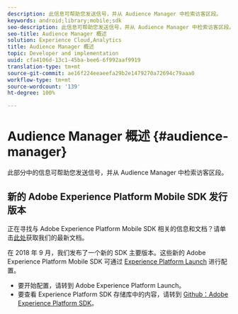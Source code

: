 ```yaml
---
description: 此信息可帮助您发送信号，并从 Audience Manager 中检索访客区段。
keywords: android;library;mobile;sdk
seo-description: 此信息可帮助您发送信号，并从 Audience Manager 中检索访客区段。
seo-title: Audience Manager 概述
solution: Experience Cloud,Analytics
title: Audience Manager 概述
topic: Developer and implementation
uuid: cfa4106d-13c1-45ba-bee6-6f992aaf9919
translation-type: tm+mt
source-git-commit: ae16f224eeaeefa29b2e1479270a72694c79aaa0
workflow-type: tm+mt
source-wordcount: '139'
ht-degree: 100%

---
```



# Audience Manager 概述 {#audience-manager}

此部分中的信息可帮助您发送信号，并从 Audience Manager 中检索访客区段。

## 新的 Adobe Experience Platform Mobile SDK 发行版本

正在寻找与 Adobe Experience Platform Mobile SDK 相关的信息和文档？请单击[此处](https://aep-sdks.gitbook.io/docs/)获取我们的最新文档。

在 2018 年 9 月，我们发布了一个新的 SDK 主要版本。这些新的 Adobe Experience Platform Mobile SDK 可通过 [Experience Platform Launch](https://www.adobe.com/cn/experience-platform/launch.html) 进行配置。

* 要开始配置，请转到 Adobe Experience Platform Launch。
* 要查看 Experience Platform SDK 存储库中的内容，请转到 [Github：Adobe Experience Platform SDK](https://github.com/Adobe-Marketing-Cloud/acp-sdks)。
